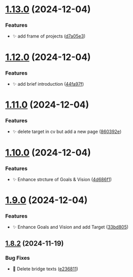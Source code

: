 # [1.13.0](https://github.com/zhumeisongsong/cv/compare/v1.12.0...v1.13.0) (2024-12-04)


### Features

* ✨ add frame of projects ([d7a05e3](https://github.com/zhumeisongsong/cv/commit/d7a05e39b64ac5953a4e2d99570171d09ac4274e))

# [1.12.0](https://github.com/zhumeisongsong/cv/compare/v1.11.0...v1.12.0) (2024-12-04)


### Features

* ✨ add brief introduction ([44fa97f](https://github.com/zhumeisongsong/cv/commit/44fa97f23c0ee369fbdff2d3f1fa99bf92849a55))

# [1.11.0](https://github.com/zhumeisongsong/cv/compare/v1.10.0...v1.11.0) (2024-12-04)


### Features

* ✨ delete target in cv but add a new page ([860392e](https://github.com/zhumeisongsong/cv/commit/860392e6060b9476d34b7800e6dfc3b5d203ced9))

# [1.10.0](https://github.com/zhumeisongsong/cv/compare/v1.9.0...v1.10.0) (2024-12-04)


### Features

* ✨ Enhance strcture of Goals & Vision ([4d686f1](https://github.com/zhumeisongsong/cv/commit/4d686f15da3f694ee8111acbe0493654af830a53))

# [1.9.0](https://github.com/zhumeisongsong/cv/compare/v1.8.2...v1.9.0) (2024-12-04)


### Features

* ✨ Enhance Goals and Vision and add Target ([33bd805](https://github.com/zhumeisongsong/cv/commit/33bd8051b52079876d49b5d7473b70473f6e2c35))

## [1.8.2](https://github.com/zhumeisongsong/cv/compare/v1.8.1...v1.8.2) (2024-11-19)


### Bug Fixes

* 🐛 Delete bridge texts ([e236811](https://github.com/zhumeisongsong/cv/commit/e23681107791c5ea99e1a73f9c96ff6b99ac83a7))
